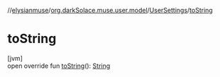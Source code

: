 //[elysianmuse](../../../index.md)/[org.darkSolace.muse.user.model](../index.md)/[UserSettings](index.md)/[toString](to-string.md)

# toString

[jvm]\
open override fun [toString](to-string.md)(): [String](https://kotlinlang.org/api/latest/jvm/stdlib/kotlin/-string/index.html)
